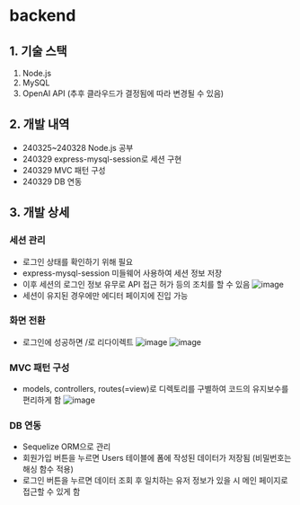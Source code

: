 # backend

## 1. 기술 스택
1. Node.js
2. MySQL
3. OpenAI API (추후 클라우드가 결정됨에 따라 변경될 수 있음)

## 2. 개발 내역
- 240325~240328 Node.js 공부
- 240329 express-mysql-session로 세션 구현
- 240329 MVC 패턴 구성
- 240329 DB 연동

## 3. 개발 상세
### 세션 관리
- 로그인 상태를 확인하기 위해 필요
- express-mysql-session 미들웨어 사용하여 세션 정보 저장
- 이후 세션의 로그인 정보 유무로 API 접근 허가 등의 조치를 할 수 있음
![image](https://github.com/ahnl1297/Story_Flow_Analysis_Text_Editor/assets/76491203/d51dca34-4fec-4c48-8670-932bb533949a)
- 세션이 유지된 경우에만 에디터 페이지에 진입 가능

### 화면 전환
- 로그인에 성공하면 /로 리다이렉트
![image](https://github.com/ahnl1297/Story_Flow_Analysis_Text_Editor/assets/76491203/51de6caa-011b-4f12-aed1-31471fde3751)
![image](https://github.com/ahnl1297/Story_Flow_Analysis_Text_Editor/assets/76491203/a674ae97-888c-436e-8191-cf635763a864)

### MVC 패턴 구성
- models, controllers, routes(=view)로 디렉토리를 구별하여 코드의 유지보수를 편리하게 함
![image](https://github.com/ahnl1297/Story_Flow_Analysis_Text_Editor/assets/76491203/1e8525e4-b74b-422d-a97d-9b52198cb44b)

### DB 연동
- Sequelize ORM으로 관리
- 회원가입 버튼을 누르면 Users 테이블에 폼에 작성된 데이터가 저장됨 (비밀번호는 해싱 함수 적용)
- 로그인 버튼을 누르면 데이터 조회 후 일치하는 유저 정보가 있을 시 메인 페이지로 접근할 수 있게 함
